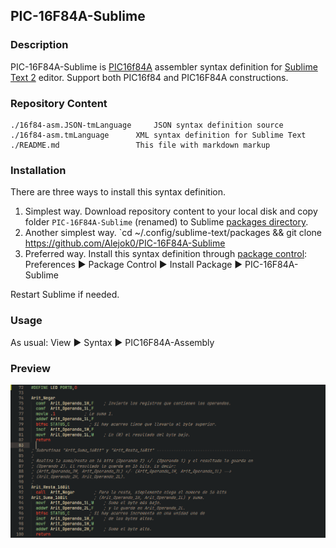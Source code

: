 ## PIC-16F84A-Sublime ##

### Description ###

PIC-16F84A-Sublime is [PIC16f84A](https://www.microchip.com/en-us/product/PIC16F84A) assembler syntax definition for [Sublime Text 2](http://www.sublimetext.com/) editor. Support both PIC16f84 and PIC16F84A constructions.

### Repository Content ###

    ./16f84-asm.JSON-tmLanguage 	JSON syntax definition source
    ./16f84-asm.tmLanguage 	   	XML syntax definition for Sublime Text
    ./README.md 				This file with markdown markup

### Installation ###

There are three ways to install this syntax definition.
   
1. Simplest way. Download repository content to your local disk and copy folder `PIC-16F84A-Sublime` (renamed) to Sublime [packages directory](http://sublimetext.info/docs/en/basic_concepts.html#the-packages-directory).
2. Another simplest way. `cd ~/.config/sublime-text/packages && git clone https://github.com/Alejok0/PIC-16F84A-Sublime
3. Preferred way. Install this syntax definition through [package control](http://wbond.net/sublime_packages/package_control): Preferences &#9658; Package Control &#9658; Install Package &#9658; PIC-16F84A-Sublime

Restart Sublime if needed.

### Usage ###

As usual: View &#9658; Syntax &#9658; PIC16F84A-Assembly


### Preview ###
![Vista previa](https://github.com/alejok0/PIC-16F84A-Sublime/blob/master/preview.png?raw=true)